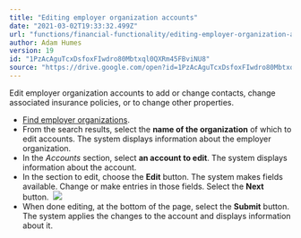```yaml
---
title: "Editing employer organization accounts"
date: "2021-03-02T19:33:32.499Z"
url: "functions/financial-functionality/editing-employer-organization-accounts.html"
author: Adam Humes
version: 19
id: "1PzAcAguTcxDsfoxFIwdro80Mbtxql0QXRm45FBviNU8"
source: "https://drive.google.com/open?id=1PzAcAguTcxDsfoxFIwdro80Mbtxql0QXRm45FBviNU8"
---
```

Edit employer organization accounts to add or change contacts, change associated insurance policies, or to change other properties.

* [F](finding-employer-organizations.html)[ind employer organizations](finding-employer-organizations.html).
* From the search results, select the <strong>name of the organization</strong> of which to edit accounts. The system displays information about the employer organization.
* In the <em>Accounts</em> section, select <strong>an account to edit</strong>. The system displays information about the account.
* In the section to edit, choose the <strong>Edit</strong> button. The system makes fields available. Change or make entries in those fields. Select the <strong>Next</strong> button.   ![](editing-employer-organization-accounts.images/image1.png)
* When done editing, at the bottom of the page, select the <strong>Submit</strong> button. The system applies the changes to the account and displays information about it.
